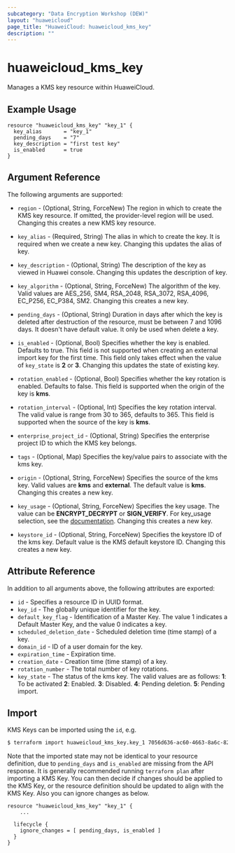 ```yaml
---
subcategory: "Data Encryption Workshop (DEW)"
layout: "huaweicloud"
page_title: "HuaweiCloud: huaweicloud_kms_key"
description: ""
---
```


# huaweicloud_kms_key

Manages a KMS key resource within HuaweiCloud.

## Example Usage

```hcl
resource "huaweicloud_kms_key" "key_1" {
  key_alias       = "key_1"
  pending_days    = "7"
  key_description = "first test key"
  is_enabled      = true
}
```

## Argument Reference

The following arguments are supported:

* `region` - (Optional, String, ForceNew) The region in which to create the KMS key resource. If omitted, the
  provider-level region will be used. Changing this creates a new KMS key resource.

* `key_alias` - (Required, String) The alias in which to create the key. It is required when we create a new key.
  Changing this updates the alias of key.

* `key_description` - (Optional, String) The description of the key as viewed in Huawei console. Changing this updates
  the description of key.

* `key_algorithm` - (Optional, String, ForceNew) The algorithm of the key. Valid values are AES_256, SM4, RSA_2048, RSA_3072,
  RSA_4096, EC_P256, EC_P384, SM2. Changing this creates a new key.

* `pending_days` - (Optional, String) Duration in days after which the key is deleted after destruction of the resource,
  must be between 7 and 1096 days. It doesn't have default value. It only be used when delete a key.

* `is_enabled` - (Optional, Bool) Specifies whether the key is enabled. Defaults to true. This field is not supported
  when creating an external import key for the first time. This field only takes effect when the value
  of `key_state` is **2** or **3**. Changing this updates the state of existing key.

* `rotation_enabled` - (Optional, Bool) Specifies whether the key rotation is enabled. Defaults to false.
  This field is supported when the origin of the key is **kms**.

* `rotation_interval` - (Optional, Int) Specifies the key rotation interval. The valid value is range from 30 to 365,
  defaults to 365. This field is supported when the source of the key is **kms**.

* `enterprise_project_id` - (Optional, String) Specifies the enterprise project ID to which the KMS key belongs.

* `tags` - (Optional, Map) Specifies the key/value pairs to associate with the kms key.

* `origin` - (Optional, String, ForceNew) Specifies the source of the kms key. Valid values are **kms** and **external**.
  The default value is **kms**. Changing this creates a new key.

* `key_usage` - (Optional, String, ForceNew) Specifies the key usage. The value can be **ENCRYPT_DECRYPT** or **SIGN_VERIFY**.
  For key_usage selection, see the [documentation](https://support.huaweicloud.com/intl/en-us/productdesc-ram/ram_01_0007.html).
  Changing this creates a new key.

* `keystore_id` - (Optional, String, ForceNew) Specifies the keystore ID of the kms key.
  Default value is the KMS default keystore ID. Changing this creates a new key.

## Attribute Reference

In addition to all arguments above, the following attributes are exported:

* `id` - Specifies a resource ID in UUID format.
* `key_id` - The globally unique identifier for the key.
* `default_key_flag` - Identification of a Master Key. The value 1 indicates a Default Master Key, and the value 0
  indicates a key.
* `scheduled_deletion_date` - Scheduled deletion time (time stamp) of a key.
* `domain_id` - ID of a user domain for the key.
* `expiration_time` - Expiration time.
* `creation_date` - Creation time (time stamp) of a key.
* `rotation_number` - The total number of key rotations.
* `key_state` - The status of the kms key. The valid values are as follows:
  **1**: To be activated
  **2**: Enabled.
  **3**: Disabled.
  **4**: Pending deletion.
  **5**: Pending import.

## Import

KMS Keys can be imported using the `id`, e.g.

```bash
$ terraform import huaweicloud_kms_key.key_1 7056d636-ac60-4663-8a6c-82d3c32c1c64
```

Note that the imported state may not be identical to your resource definition,
due to `pending_days` and `is_enabled` are missing from the API response.
It is generally recommended running `terraform plan` after importing a KMS Key.
You can then decide if changes should be applied to the KMS Key, or the resource
definition should be updated to align with the KMS Key. Also you can ignore changes as below.

```hcl
resource "huaweicloud_kms_key" "key_1" {
    ...

  lifecycle {
    ignore_changes = [ pending_days, is_enabled ]
  }
}
```
